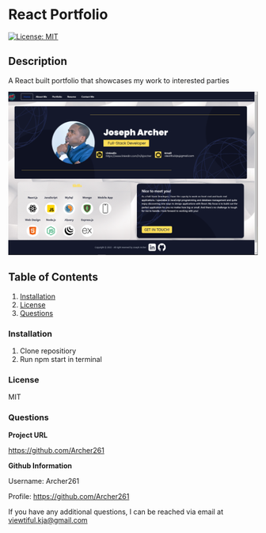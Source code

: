 # React Portfolio

[![License: MIT](https://img.shields.io/badge/License-MIT-yellow.svg)](https://opensource.org/licenses/MIT)

## **Description**

A React built portfolio that showcases my work to interested parties

[![screenshot](src/assets/reactPort.PNG)](src/assets/reactPort.PNG)


## **Table of Contents**

1. [Installation](#Installation)
2. [License](#License)
3. [Questions](#Questions)

### **Installation**

1. Clone repositiory
2. Run npm start in terminal

### **License**

MIT

### **Questions**

**Project URL**

<https://github.com/Archer261>

**Github Information**

Username: Archer261

Profile: <https://github.com/Archer261>

If you have any additional questions, I can be reached via email at <viewtiful.kja@gmail.com>
